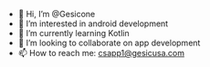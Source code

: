 - 👋 Hi, I’m @Gesicone
- 👀 I’m interested in android development 
- 🌱 I’m currently learning Kotlin
- 💞️ I’m looking to collaborate on app development 
- 📫 How to reach me: csapp1@gesicusa.com

<!---
Gesicone/Gesicone is a ✨ special ✨ repository because its `README.md` (this file) appears on your GitHub profile.
You can click the Preview link to take a look at your changes.
--->
